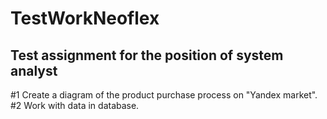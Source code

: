 # TestWorkNeoflex
Test assignment for the position of system analyst
----
#1 Create a diagram of the product purchase process on "Yandex market".
#2 Work with data in database.
